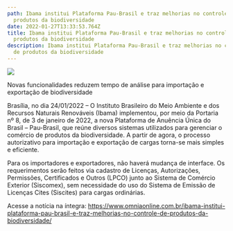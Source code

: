 ```yaml
---
path: Ibama institui Plataforma Pau-Brasil e traz melhorias no controle de
  produtos da biodiversidade
date: 2022-01-27T13:33:53.764Z
title: Ibama institui Plataforma Pau-Brasil e traz melhorias no controle de
  produtos da biodiversidade
description: Ibama institui Plataforma Pau-Brasil e traz melhorias no controle
  de produtos da biodiversidade
---
```

<!--StartFragment-->

![](https://www.omniaonline.com.br/wp-content/uploads/2022/01/Site-LinkedIn-Facebook-2-1.png)

Novas funcionalidades reduzem tempo de análise para importação e exportação de biodiversidade

Brasília, no dia 24/01/2022 – O Instituto Brasileiro do Meio Ambiente e dos Recursos Naturais Renováveis (Ibama) implementou, por meio da Portaria nº 8, de 3 de janeiro de 2022, a nova Plataforma de Anuência Única do Brasil – Pau-Brasil, que reúne diversos sistemas utilizados para gerenciar o comércio de produtos da biodiversidade. A partir de agora, o processo autorizativo para importação e exportação de cargas torna-se mais simples e eficiente.

Para os importadores e exportadores, não haverá mudança de interface. Os requerimentos serão feitos via cadastro de Licenças, Autorizações, Permissões, Certificados e Outros (LPCO) junto ao Sistema de Comércio Exterior (Siscomex), sem necessidade do uso do Sistema de Emissão de Licenças Cites (Siscites) para cargas ordinárias.

Acesse a notícia na íntegra: https://www.omniaonline.com.br/ibama-institui-plataforma-pau-brasil-e-traz-melhorias-no-controle-de-produtos-da-biodiversidade/

<!--EndFragment-->